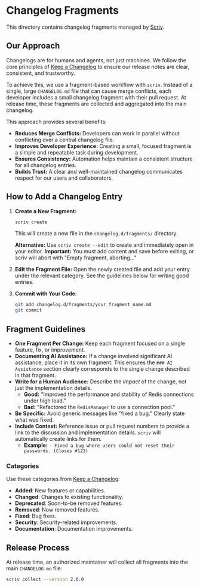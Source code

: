# Changelog Fragments

This directory contains changelog fragments managed by [Scriv](https://scriv.readthedocs.io/).

## Our Approach

Changelogs are for humans and agents, not just machines. We follow the core principles of [Keep a Changelog](https://keepachangelog.com) to ensure our release notes are clear, consistent, and trustworthy.

To achieve this, we use a fragment-based workflow with `scriv`. Instead of a single, large `CHANGELOG.md` file that can cause merge conflicts, each developer includes a small changelog fragment with their pull request. At release time, these fragments are collected and aggregated into the main changelog.

This approach provides several benefits:
- **Reduces Merge Conflicts:** Developers can work in parallel without conflicting over a central changelog file.
- **Improves Developer Experience:** Creating a small, focused fragment is a simple and repeatable task during development.
- **Ensures Consistency:** Automation helps maintain a consistent structure for all changelog entries.
- **Builds Trust:** A clear and well-maintained changelog communicates respect for our users and collaborators.

## How to Add a Changelog Entry

1.  **Create a New Fragment:**
    ```bash
    scriv create
    ```
    This will create a new file in the `changelog.d/fragments/` directory.

    **Alternative:** Use `scriv create --edit` to create and immediately open in your editor.
    **Important:** You must add content and save before exiting, or scriv will abort with "Empty fragment, aborting..."

2.  **Edit the Fragment File:**
    Open the newly created file and add your entry under the relevant category. See the guidelines below for writing good entries.

3.  **Commit with Your Code:**
    ```bash
    git add changelog.d/fragments/your_fragment_name.md
    git commit
    ```

## Fragment Guidelines

-   **One Fragment Per Change:** Keep each fragment focused on a single feature, fix, or improvement.
-   **Documenting AI Assistance:** If a change involved significant AI assistance, place it in its own fragment. This ensures the `### AI Assistance` section clearly corresponds to the single change described in that fragment.
-   **Write for a Human Audience:** Describe the *impact* of the change, not just the implementation details.
    -   **Good:** "Improved the performance and stability of Redis connections under high load."
    -   **Bad:** "Refactored the `RedisManager` to use a connection pool."
-   **Be Specific:** Avoid generic messages like "fixed a bug." Clearly state what was fixed.
-   **Include Context:** Reference issue or pull request numbers to provide a link to the discussion and implementation details. `scriv` will automatically create links for them.
    -   **Example:** `- Fixed a bug where users could not reset their passwords. (Closes #123)`

### Categories

Use these categories from [Keep a Changelog](https://keepachangelog.com):

-   **Added**: New features or capabilities.
-   **Changed**: Changes to existing functionality.
-   **Deprecated**: Soon-to-be removed features.
-   **Removed**: Now removed features.
-   **Fixed**: Bug fixes.
-   **Security**: Security-related improvements.
-   **Documentation**: Documentation improvements.

## Release Process

At release time, an authorized maintainer will collect all fragments into the main `CHANGELOG.md` file:

```bash
scriv collect --version 2.0.0
```
